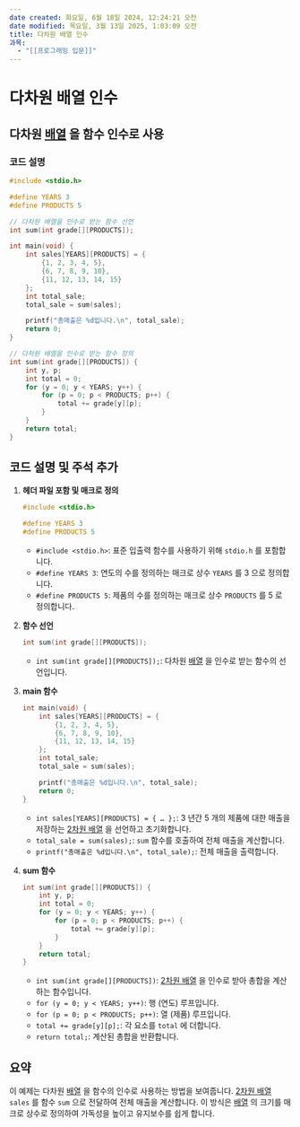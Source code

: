 ```yaml
---
date created: 화요일, 6월 18일 2024, 12:24:21 오전
date modified: 목요일, 3월 13일 2025, 1:03:09 오전
title: 다차원 배열 인수
과목:
  - "[[프로그래밍 입문]]"
---
```


# 다차원 배열 인수

## 다차원 [배열](배열.md) 을 함수 인수로 사용

### 코드 설명

```c
#include <stdio.h>

#define YEARS 3
#define PRODUCTS 5

// 다차원 배열을 인수로 받는 함수 선언
int sum(int grade[][PRODUCTS]);

int main(void) {
    int sales[YEARS][PRODUCTS] = {
        {1, 2, 3, 4, 5},
        {6, 7, 8, 9, 10},
        {11, 12, 13, 14, 15}
    };
    int total_sale;
    total_sale = sum(sales);

    printf("총매출은 %d입니다.\n", total_sale);
    return 0;
}

// 다차원 배열을 인수로 받는 함수 정의
int sum(int grade[][PRODUCTS]) {
    int y, p;
    int total = 0;
    for (y = 0; y < YEARS; y++) {
        for (p = 0; p < PRODUCTS; p++) {
            total += grade[y][p];
        }
    }
    return total;
}
```

## 코드 설명 및 주석 추가

1. **헤더 파일 포함 및 매크로 정의**

   ```c
   #include <stdio.h>

   #define YEARS 3
   #define PRODUCTS 5
   ```

   - `#include <stdio.h>`: 표준 입출력 함수를 사용하기 위해 `stdio.h` 를 포함합니다.
   - `#define YEARS 3`: 연도의 수를 정의하는 매크로 상수 `YEARS` 를 3 으로 정의합니다.
   - `#define PRODUCTS 5`: 제품의 수를 정의하는 매크로 상수 `PRODUCTS` 를 5 로 정의합니다.

2. **함수 선언**

   ```c
   int sum(int grade[][PRODUCTS]);
   ```

   - `int sum(int grade[][PRODUCTS]);`: 다차원 [배열](배열.md) 을 인수로 받는 함수의 선언입니다.

3. **main 함수**

   ```c
   int main(void) {
       int sales[YEARS][PRODUCTS] = {
           {1, 2, 3, 4, 5},
           {6, 7, 8, 9, 10},
           {11, 12, 13, 14, 15}
       };
       int total_sale;
       total_sale = sum(sales);

       printf("총매출은 %d입니다.\n", total_sale);
       return 0;
   }
   ```

   - `int sales[YEARS][PRODUCTS] = { … };`: 3 년간 5 개의 제품에 대한 매출을 저장하는 [2차원 배열](2차원%20배열.md) 을 선언하고 초기화합니다.
   - `total_sale = sum(sales);`: `sum` 함수를 호출하여 전체 매출을 계산합니다.
   - `printf("총매출은 %d입니다.\n", total_sale);`: 전체 매출을 출력합니다.

4. **sum 함수**

   ```c
   int sum(int grade[][PRODUCTS]) {
       int y, p;
       int total = 0;
       for (y = 0; y < YEARS; y++) {
           for (p = 0; p < PRODUCTS; p++) {
               total += grade[y][p];
           }
       }
       return total;
   }
   ```

   - `int sum(int grade[][PRODUCTS])`: [2차원 배열](2차원%20배열.md) 을 인수로 받아 총합을 계산하는 함수입니다.
   - `for (y = 0; y < YEARS; y++)`: 행 (연도) 루프입니다.
   - `for (p = 0; p < PRODUCTS; p++)`: 열 (제품) 루프입니다.
   - `total += grade[y][p];`: 각 요소를 `total` 에 더합니다.
   - `return total;`: 계산된 총합을 반환합니다.

## 요약

이 예제는 다차원 [배열](배열.md) 을 함수의 인수로 사용하는 방법을 보여줍니다. [2차원 배열](2차원%20배열.md) `sales` 를 함수 `sum` 으로 전달하여 전체 매출을 계산합니다. 이 방식은 [배열](배열.md) 의 크기를 매크로 상수로 정의하여 가독성을 높이고 유지보수를 쉽게 합니다.
